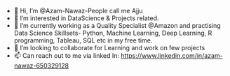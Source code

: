 - 👋 Hi, I’m @Azam-Nawaz-People call me Ajju
- 👀 I’m interested in DataScience & Projects related.
- 🌱 I’m currently working as a Quality Specialist @Amazon and practising Data Science Skillsets- Python, Machine Learning, Deep Learning, R programming, Tableau, SQL etc in my free time.
- 💞️ I’m looking to collaborate for Learning and work on few projects 
- 📫 Can reach out to me via linked In: https://www.linkedin.com/in/azam-nawaz-650329128

<!---
Azam-Nawaz-Ajju/Azam-Nawaz-Ajju is a ✨ special ✨ repository because its `README.md` (this file) appears on your GitHub profile.
You can click the Preview link to take a look at your changes.
--->
